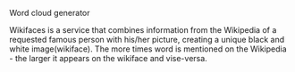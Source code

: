 Word cloud generator

Wikifaces is a service that combines information from the Wikipedia of a requested famous person with his/her picture, creating a unique black and white image(wikiface). The more times word is mentioned on the Wikipedia - the larger it appears on the wikiface and vise-versa.
